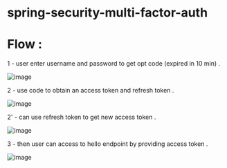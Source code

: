 # spring-security-multi-factor-auth

# Flow  : 

1 - user enter username and password  to get opt code (expired in 10 min) .

![image](https://user-images.githubusercontent.com/99892846/166134687-7fdfeff6-5a85-4d95-ab89-3ea4b123b9aa.png)


2 - use code to obtain an access token and refresh token .

![image](https://user-images.githubusercontent.com/99892846/166134711-01efdc38-2253-4640-a612-0217bbbdbc25.png)

2' - can use refresh token to get new access token .

![image](https://user-images.githubusercontent.com/99892846/166134720-7cf69957-499e-4cc7-8e6f-e460bcc0afd5.png)

3 - then user can access to hello endpoint by providing access token .

![image](https://user-images.githubusercontent.com/99892846/166134737-0fafe64e-6a63-481e-9441-8b7769c72502.png)
